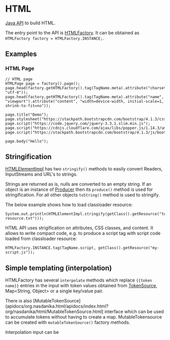 # HTML

[Java API](apidocs/org.nasdanika.html/apidocs/index.html) to build HTML.

The entry point to the API is [HTMLFactory](apidocs/org.nasdanika.html/apidocs/index.html?org/nasdanika/html/HTMLFactory.html).
It can be obtained as ``HTMLFactory factory = HTMLFactory.INSTANCE;``.  

## Examples

### HTML Page

```
// HTML page
HTMLPage page = factory().page();
page.head(factory.getHTMLFactory().tag(TagName.meta).attribute("charset", "utf-8"));
page.head(factory.getHTMLFactory().tag(TagName.meta).attribute("name", "viewport").attribute("content", "width=device-width, initial-scale=1, shrink-to-fit=no"));
		
page.title("Demo");
page.stylesheet("https://stackpath.bootstrapcdn.com/bootstrap/4.1.3/css/bootstrap.min.css");
page.script("https://code.jquery.com/jquery-3.3.1.slim.min.js");
page.script("https://cdnjs.cloudflare.com/ajax/libs/popper.js/1.14.3/umd/popper.min.js");
page.script("https://stackpath.bootstrapcdn.com/bootstrap/4.1.3/js/bootstrap.min.js");
		
page.body("Hello");
```

## Stringification

[HTMLElementImpl](apidocs/org.nasdanika.html/apidocs/index.html?org/nasdanika/html/impl/HTMLElementImpl.html) has two ``stringify()`` methods to easily convert Readers, InputStreams and URL's to strings. 

Strings are returned as is, nulls are converted to an empty string. 
If an object is an instance of [Producer](apidocs/org.nasdanika.html/apidocs/index.html?org/nasdanika/html/Producer.html) then its ``produce()`` method is used for stringification.
For all other objects ``toString()`` method is used to stringify.

The below example shows how to load classloader resource:

```
System.out.println(HTMLElementImpl.stringify(getClass().getResource("test-resource.txt")));
```

HTML API uses strigification on attributes, CSS classes, and content. It allows to write compact code, e.g. to produce a script tag with script code loaded from classloader resource:

```
HTMLFactory.INSTANCE.tag(TagName.script, getClass().getResource("my-script.js"));
``` 

## Simple templating (interpolation)

HTMLFactory has several ``interpolate`` methods which replace ``{{token name}}`` entries in the input with token values obtained from [TokenSource](apidocs/org.nasdanika.html/apidocs/index.html?org/nasdanika/html/TokenSource.html), Map<String, Object> or a single key/value pair.


There is also [MutableTokenSource](apidocs/org.nasdanika.html/apidocs/index.html?org/nasdanika/html/MutableTokenSource.html] interface which can be used to accumulate tokens without having to create a map. 
MutableTokensource can be created with ``mutableTokenSource()`` factory methods.

Interpolation input can be   